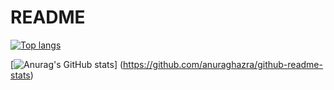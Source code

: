 # README
[![Top langs](https://github-readme-stats.vercel.app/api/top-langs/?username=Jy4058350&layout=compact
)](https://github.com/anuraghazra/github-readme-stats)

[![Anurag's GitHub stats](https://github-readme-stats.vercel.app/api?username=Jy4058350)]
(https://github.com/anuraghazra/github-readme-stats)

